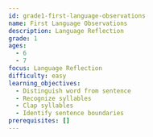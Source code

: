 ```yaml
---
id: grade1-first-language-observations
name: First Language Observations
description: Language Reflection
grade: 1
ages:
  - 6
  - 7
focus: Language Reflection
difficulty: easy
learning_objectives:
  - Distinguish word from sentence
  - Recognize syllables
  - Clap syllables
  - Identify sentence boundaries
prerequisites: []
---
```


